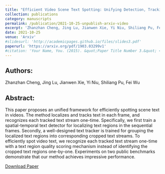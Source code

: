 ```yaml
---
title: "Efficient Video Scene Text Spotting: Unifying Detection, Tracking, and Recognition"
collection: publications
category: manuscripts
permalink: /publication/2021-10-25-unpublish-arxiv-video
excerpt: 'Zhanzhan Cheng, Jing Lu, Jianwen Xie, Yi Niu, Shiliang Pu, Fei Wu'
date: 2021-10-25
venue: 'Arxiv'
#slidesurl: 'http://academicpages.github.io/files/slides3.pdf'
paperurl: 'https://arxiv.org/pdf/1903.03299v1'
#citation: 'Your Name, You. (2015). &quot;Paper Title Number 3.&quot; <i>Journal 1</i>. 1(3).'
---
```


Authors:
------
Zhanzhan Cheng, Jing Lu, Jianwen Xie, Yi Niu, Shiliang Pu, Fei Wu

Abstract:
------
This paper proposes an unified framework for efficiently spotting scene text in videos. The method localizes and tracks text in each frame, and recognizes each tracked text stream one-time. Specifically, we first train a spatial-temporal text detector for localizing text regions in the sequential frames. Secondly, a well-designed text tracker is trained for grouping the localized text regions into corresponding cropped text streams. To efficiently spot video text, we recognize each tracked text stream one-time with a text region quality scoring mechanism instead of identifying the cropped text regions one-by-one. Experiments on two public benchmarks demonstrate that our method achieves impressive performance.

[Download Paper](https://arxiv.org/pdf/1903.03299v1)